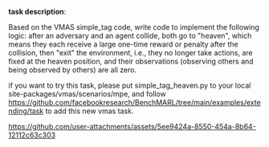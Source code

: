 **task description**:


Based on the VMAS simple_tag code, write code to implement the following logic: after an adversary and an agent collide,
both go to "heaven", which means they each receive a large one-time reward or penalty after the collision, 
then "exit" the environment, i.e., they no longer take actions, are fixed at the heaven position, and their observations (observing others and being observed by others) are all zero.

if you want to try this task, please put simple_tag_heaven.py to your local site-packages/vmas/scenarios/mpe, and follow https://github.com/facebookresearch/BenchMARL/tree/main/examples/extending/task
 to add this new vmas task.
 



https://github.com/user-attachments/assets/5ee9424a-8550-454a-8b64-12112c63c303




